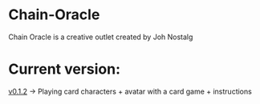 # Chain-Oracle
Chain Oracle is a creative outlet created by Joh Nostalg

# Current version:
[v0.1.2](https://ipfs.io/ipfs/QmRQpwg1Dd69GKQFkN9QvjH99w4o7VLdXbcygcWHLeiuaV) -> Playing card characters + avatar with a card game + instructions 
